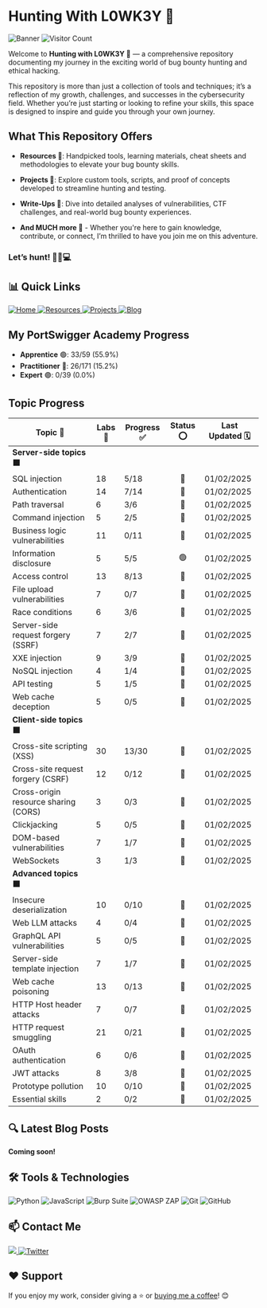 # Hunting With L0WK3Y 👾

![Banner]([https://i.imgur.com/Wp0IS9D.gif](https://github.com/L0WK3Y-IAAN/Hunting-With-L0WK3Y/blob/main/src/img/HWL.gif?raw=true))
![Visitor Count](https://profile-counter.glitch.me/L0WK3Y/count.svg)


Welcome to **Hunting with L0WK3Y 👾** — a comprehensive repository documenting my journey in the exciting world of bug bounty hunting and ethical hacking.  

This repository is more than just a collection of tools and techniques; it’s a reflection of my growth, challenges, and successes in the cybersecurity field. Whether you’re just starting or looking to refine your skills, this space is designed to inspire and guide you through your own journey.  

## What This Repository Offers  

- **Resources 📖**: Handpicked tools, learning materials, cheat sheets and methodologies to elevate your bug bounty skills. 
  
- **Projects 🧪**: Explore custom tools, scripts, and proof of concepts developed to streamline hunting and testing.  
  
- **Write-Ups 📝**: Dive into detailed analyses of vulnerabilities, CTF challenges, and real-world bug bounty experiences.  
  
- **And MUCH more 👀** -  Whether you're here to gain knowledge, contribute, or connect, I’m thrilled to have you join me on this adventure.  

### Let’s hunt! 🕵️‍♂️💻  


## 📊 Quick Links

<div align="left">
  <a href="https://github.com/L0WK3Y-IAAN/Hunting-With-L0WK3Y">
    <img src="https://img.shields.io/badge/Home-930b18?style=for-the-badge&logo=github&logoColor=white" alt="Home">
  </a>
  <a href="https://github.com/L0WK3Y-IAAN/Hunting-With-L0WK3Y/resources">
    <img src="https://img.shields.io/badge/Resources-00800c?style=for-the-badge&logo=github&logoColor=white" alt="Resources">
  </a>
  <a href="https://github.com/L0WK3Y/L0WK3Ys-Bug-Bounty-Journey/projects">
    <img src="https://img.shields.io/badge/Projects-930b18?style=for-the-badge&logo=github&logoColor=white" alt="Projects">
  </a>
  <a href="https://infophreak.com/author/l0wk3y">
    <img src="https://img.shields.io/badge/Blog-00800c?style=for-the-badge&logo=blog&logoColor=white" alt="Blog">
  </a>
</div>

## My PortSwigger Academy Progress

- **Apprentice** 🟢: 33/59 (55.9%)
- **Practitioner** 🔵: 26/171 (15.2%)
- **Expert** 🟣: 0/39 (0.0%)

## Topic Progress
| Topic 📖                              | Labs 🔬 | Progress ✅ | Status ⭕️ | Last Updated 🗓️ |
| ------------------------------------ | ------ | ---------- | :------: | -------------- |
| **Server-side topics 🟧**             |        |            |          |                |
| SQL injection                        | 18     | 5/18       |    🔵     | 01/02/2025     |
| Authentication                       | 14     | 7/14       |    🔵     | 01/02/2025     |
| Path traversal                       | 6      | 3/6        |    🔵     | 01/02/2025     |
| Command injection                    | 5      | 2/5        |    🔵     | 01/02/2025     |
| Business logic vulnerabilities       | 11     | 0/11       |    🔴     | 01/02/2025     |
| Information disclosure               | 5      | 5/5        |    🟢     | 01/02/2025     |
| Access control                       | 13     | 8/13       |    🔵     | 01/02/2025     |
| File upload vulnerabilities          | 7      | 0/7        |    🔴     | 01/02/2025     |
| Race conditions                      | 6      | 3/6        |    🔵     | 01/02/2025     |
| Server-side request forgery (SSRF)   | 7      | 2/7        |    🔵     | 01/02/2025     |
| XXE injection                        | 9      | 3/9        |    🔵     | 01/02/2025     |
| NoSQL injection                      | 4      | 1/4        |    🔵     | 01/02/2025     |
| API testing                          | 5      | 1/5        |    🔵     | 01/02/2025     |
| Web cache deception                  | 5      | 0/5        |    🔴     | 01/02/2025     |
| **Client-side topics 🟧**             |        |            |          |                |
| Cross-site scripting (XSS)           | 30     | 13/30      |    🔵     | 01/02/2025     |
| Cross-site request forgery (CSRF)    | 12     | 0/12       |    🔴     | 01/02/2025     |
| Cross-origin resource sharing (CORS) | 3      | 0/3        |    🔴     | 01/02/2025     |
| Clickjacking                         | 5      | 0/5        |    🔴     | 01/02/2025     |
| DOM-based vulnerabilities            | 7      | 1/7        |    🔵     | 01/02/2025     |
| WebSockets                           | 3      | 1/3        |    🔵     | 01/02/2025     |
| **Advanced topics 🟧**                |        |            |          |                |
| Insecure deserialization             | 10     | 0/10       |    🔴     | 01/02/2025     |
| Web LLM attacks                      | 4      | 0/4        |    🔴     | 01/02/2025     |
| GraphQL API vulnerabilities          | 5      | 0/5        |    🔴     | 01/02/2025     |
| Server-side template injection       | 7      | 1/7        |    🔵     | 01/02/2025     |
| Web cache poisoning                  | 13     | 0/13       |    🔴     | 01/02/2025     |
| HTTP Host header attacks             | 7      | 0/7        |    🔴     | 01/02/2025     |
| HTTP request smuggling               | 21     | 0/21       |    🔴     | 01/02/2025     |
| OAuth authentication                 | 6      | 0/6        |    🔴     | 01/02/2025     |
| JWT attacks                          | 8      | 3/8        |    🔵     | 01/02/2025     |
| Prototype pollution                  | 10     | 0/10       |    🔴     | 01/02/2025     |
| Essential skills                     | 2      | 0/2        |    🔴     | 01/02/2025     |

## 🔍 Latest Blog Posts
**Coming soon!**
<!-- - [Understanding SQL Injection](https://yourblogurl.com/sql-injection)
- [Top 10 OWASP Vulnerabilities](https://yourblogurl.com/owasp-top10)
- [Automating Recon with Python](https://yourblogurl.com/automation-recon) -->



## 🛠️ Tools & Technologies

<div align="left">
  <img src="https://img.shields.io/badge/Python-3776AB?style=for-the-badge&logo=python&logoColor=white" alt="Python">
  <img src="https://img.shields.io/badge/JavaScript-F7DF1E?style=for-the-badge&logo=javascript&logoColor=black" alt="JavaScript">
  <img src="https://img.shields.io/badge/Burp_Suite-000000?style=for-the-badge&logo=burpsuite&logoColor=white" alt="Burp Suite">
  <img src="https://img.shields.io/badge/OWASP_ZAP-9C27B0?style=for-the-badge&logo=owasp-zap&logoColor=white" alt="OWASP ZAP">
  <img src="https://img.shields.io/badge/Git-F05032?style=for-the-badge&logo=git&logoColor=white" alt="Git">
  <img src="https://img.shields.io/badge/GitHub-181717?style=for-the-badge&logo=github&logoColor=white" alt="GitHub">
</div>



## 📫 Contact Me

<div align="left">
  <a href="https://linkedin.com/in/iaansec">
    <img src="https://custom-icon-badges.demolab.com/badge/LinkedIn-0A66C2?logo=linkedin-white&logoColor=fff">
  </a>
  <a href="https://twitter.com/L0WK3Y_OFFICIAL">
    <img src="https://img.shields.io/badge/X-%23000000.svg?logo=X&logoColor=white" alt="Twitter">
  </a>
</div>



## ❤️ Support

If you enjoy my work, consider giving a ⭐️ or [buying me a coffee](https://www.buymeacoffee.com/l0wk3y)! 😊

